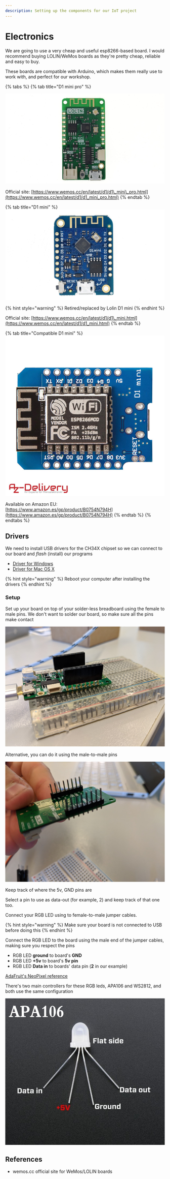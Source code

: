 ```yaml
---
description: Setting up the components for our IoT project
---
```


# Electronics

We are going to use a very cheap and useful esp8266-based board. I would recommend buying LOLIN/WeMos boards as they're pretty cheap, reliable and easy to buy.

These boards are compatible with Arduino, which makes them really use to work with, and perfect for our workshop.

{% tabs %}
{% tab title="D1 mini pro" %}


![LOLIN D1 mini pro](../.gitbook/assets/image%20%2816%29.png)

Official site: [https://www.wemos.cc/en/latest/d1/d1\_mini\_pro.html](https://www.wemos.cc/en/latest/d1/d1_mini_pro.html)
{% endtab %}

{% tab title="D1 mini" %}
![WeMos D1 mini](../.gitbook/assets/image%20%2814%29.png)

{% hint style="warning" %}
Retired/replaced by Lolin D1 mini
{% endhint %}

Official site: [https://www.wemos.cc/en/latest/d1/d1\_mini.html](https://www.wemos.cc/en/latest/d1/d1_mini.html)
{% endtab %}

{% tab title="Compatible D1 mini" %}
![D1 mini-compatible board](../.gitbook/assets/image%20%2815%29.png)

Available on Amazon EU: [https://www.amazon.es/gp/product/B0754N794H](https://www.amazon.es/gp/product/B0754N794H)
{% endtab %}
{% endtabs %}

## Drivers

We need to install USB drivers for the CH34X chipset so we can connect to our board and _flash_ \(install\) our programs

* [Driver for Windows](https://wiki.wemos.cc/_media/ch341ser_win_3.4.zip)
* [Driver for Mac OS X](https://wiki.wemos.cc/_media/ch341ser_mac_1.5.zip)

{% hint style="warning" %}
Reboot your computer after installing the drivers
{% endhint %}

### Setup

Set up your board on top of your solder-less breadboard using the female to male pins. We don't want to solder our board, so make sure all the pins make contact

![](../.gitbook/assets/image%20%281%29.png)



Alternative, you can do it using the male-to-male pins

![](../.gitbook/assets/image%20%2811%29.png)

Keep track of where the 5v, GND pins are

Select a pin to use as data-out \(for example, 2\) and keep track of that one too.

Connect your RGB LED using to female-to-male jumper cables.

{% hint style="warning" %}
Make  sure your board is not connected to USB before doing this
{% endhint %}

Connect the RGB LED to the board using the male end of the jumper cables, making sure you respect the pins

* RGB LED **ground** to board's **GND**
* RGB LED **+5v** to board's **5v pin**
* RGB LED **Data in** to boards' data pin \(**2** in our example\)

[AdaFruit's NeoPixel reference](https://www.adafruit.com/product/1938)

There's two main controllers for these RGB leds, APA106 and WS2812, and both use the same configuration

![](../.gitbook/assets/image%20%288%29.png)



## References

* wemos.cc official site for WeMos/LOLIN boards

